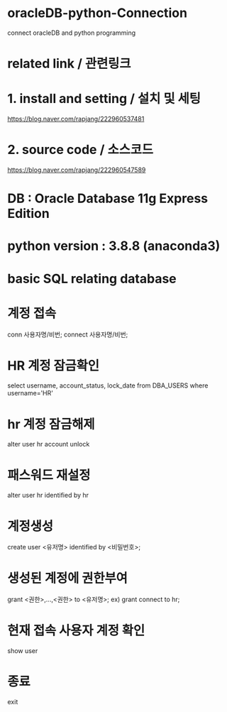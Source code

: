 # oracleDB-python-Connection
connect oracleDB and python programming

# related link / 관련링크

# 1. install and setting / 설치 및 세팅
https://blog.naver.com/rapjang/222960537481

# 2. source code / 소스코드
https://blog.naver.com/rapjang/222960547589


# DB : Oracle Database 11g Express Edition
# python version : 3.8.8 (anaconda3)


# basic SQL relating database

# 계정 접속
conn 사용자명/비번;
connect 사용자명/비번;

# HR 계정 잠금확인
select username, account_status, lock_date 
from DBA_USERS 
where username='HR'

# hr 계정 잠금해제
alter user hr account unlock

# 패스워드 재설정
alter user hr identified by hr

# 계정생성
create user <유저명> identified by <비밀번호>;

# 생성된 계정에 권한부여
grant <권한>,...,<권한> to <유저명>;
ex) grant connect to hr;

# 현재 접속 사용자 계정 확인
show user

# 종료 
exit